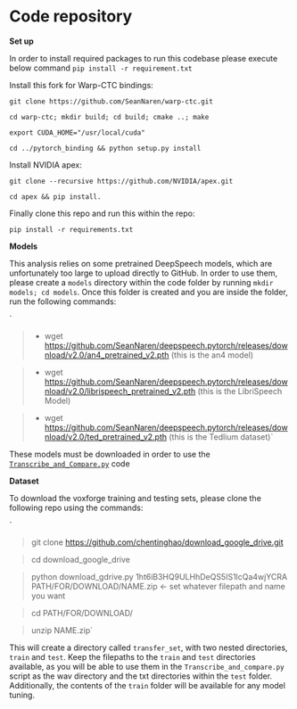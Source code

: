 # Code repository
**Set up**

In order to install required packages to run this codebase please execute below command
`pip install -r requirement.txt`

Install this fork for Warp-CTC bindings:

`git clone https://github.com/SeanNaren/warp-ctc.git`

`cd warp-ctc; mkdir build; cd build; cmake ..; make`

`export CUDA_HOME="/usr/local/cuda"`

`cd ../pytorch_binding && python setup.py install`


Install NVIDIA apex:

`git clone --recursive https://github.com/NVIDIA/apex.git`

`cd apex && pip install.`

Finally clone this repo and run this within the repo:

`pip install -r requirements.txt`

**Models**

This analysis relies on some pretrained DeepSpeech models, which are unfortunately too large to upload directly to GitHub. In order to use them, please create a `models` directory within the code folder by running `mkdir models; cd models`. Once this folder is created and you are inside the folder, run the following commands:

`
> - wget https://github.com/SeanNaren/deepspeech.pytorch/releases/download/v2.0/an4_pretrained_v2.pth (this is the an4 model)

> - wget https://github.com/SeanNaren/deepspeech.pytorch/releases/download/v2.0/librispeech_pretrained_v2.pth (this is the LibriSpeech Model)

> - wget https://github.com/SeanNaren/deepspeech.pytorch/releases/download/v2.0/ted_pretrained_v2.pth (this is the Tedlium dataset)`

These models must be downloaded in order to use the [`Transcribe_and_Compare.py`](https://github.com/TripelA/ML2_FinalProject/blob/master/code/Transcribe_and_compare.py) code

**Dataset**

To download the voxforge training and testing sets, please clone the following repo using the commands:

`
> git clone https://github.com/chentinghao/download_google_drive.git

> cd download_google_drive

> python download_gdrive.py 1ht6iB3HQ9ULHhDeQS5IS1lcQa4wjYCRA PATH/FOR/DOWNLOAD/NAME.zip <- set whatever filepath and name you want

> cd PATH/FOR/DOWNLOAD/

> unzip NAME.zip`

This will create a directory called `transfer_set`, with two nested directories, `train` and `test`. Keep the filepaths to the `train` and `test` directories available, as you will be able to use them in the `Transcribe_and_compare.py` script as the wav directory and the txt directories within the `test` folder. Additionally, the contents of the `train` folder will be available for any model tuning. 
